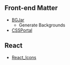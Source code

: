## Front-end Matter
- [BGJar](https://bgjar.com/)
	- Generate Backgrounds
- [CSSPortal](https://www.cssportal.com/)

## React
- [React_Icons](https://react-icons.github.io/react-icons/)

